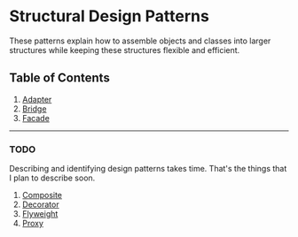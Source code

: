 # Structural Design Patterns

These patterns explain how to assemble objects and classes into larger structures while keeping these structures flexible and efficient.

## Table of Contents

1. [Adapter](/structural/adapter/)
2. [Bridge](/structural/bridge/)
3. [Facade](/structural/facade/)

---

### TODO

Describing and identifying design patterns takes time. That's the things that I plan to describe soon.

1. [Composite](https://refactoring.guru/design-patterns/composite)
2. [Decorator](https://refactoring.guru/design-patterns/decorator)
3. [Flyweight](https://refactoring.guru/design-patterns/flyweight)
4. [Proxy](https://refactoring.guru/design-patterns/proxy)